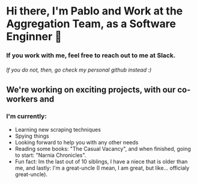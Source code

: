 # Hi there, I'm Pablo and Work at the Aggregation Team, as a Software Enginner 👋
### If you work with me, feel free to reach out to me at Slack.
###### If you do not, then, go check my personal github instead :)

## We're working on exciting projects, with our co-workers and
### I'm currently:
- Learning new scraping techniques
- Spying things
- Looking forward to help you with any other needs
- Reading some books: "The Casual Vacancy", and when finished, going to start: "Narnia Chronicles".
- Fun fact: Im the last out of 10 siblings, I have a niece that is older than me, and lastly: I'm a great-uncle (I mean, I am great, but like... officialy great-uncle).



<!--
**dv-pablo/dv-pablo** is a ✨ _special_ ✨ repository because its `README.md` (this file) appears on your GitHub profile.

Here are some ideas to get you started:

- 🔭 I’m currently working on ...
- 🌱 I’m currently learning ...
- 👯 I’m looking to collaborate on ...
- 🤔 I’m looking for help with ...
- 💬 Ask me about ...
- 📫 How to reach me: ...
- 😄 Pronouns: ...
- ⚡ Fun fact: ...
-->

